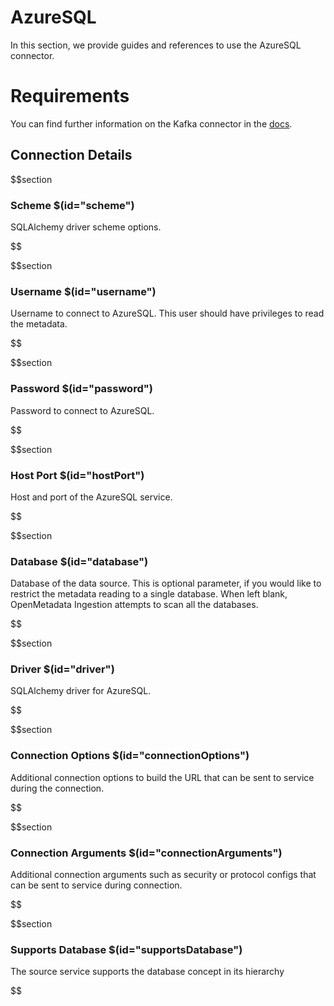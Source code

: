 # AzureSQL

In this section, we provide guides and references to use the AzureSQL connector.

# Requirements
<!-- to be updated -->
You can find further information on the Kafka connector in the [docs](https://docs.open-metadata.org/connectors/database/azuresql).

## Connection Details

$$section
### Scheme $(id="scheme")

SQLAlchemy driver scheme options.
<!-- scheme to be updated -->
$$

$$section
### Username $(id="username")

Username to connect to AzureSQL. This user should have privileges to read the metadata.
<!-- username to be updated -->
$$

$$section
### Password $(id="password")

Password to connect to AzureSQL.
<!-- password to be updated -->
$$

$$section
### Host Port $(id="hostPort")

Host and port of the AzureSQL service.
<!-- hostPort to be updated -->
$$

$$section
### Database $(id="database")

Database of the data source. This is optional parameter, if you would like to restrict the metadata reading to a single database. When left blank, OpenMetadata Ingestion attempts to scan all the databases.
<!-- database to be updated -->
$$

$$section
### Driver $(id="driver")

SQLAlchemy driver for AzureSQL.
<!-- driver to be updated -->
$$

$$section
### Connection Options $(id="connectionOptions")

Additional connection options to build the URL that can be sent to service during the connection.
<!-- connectionOptions to be updated -->
$$

$$section
### Connection Arguments $(id="connectionArguments")

Additional connection arguments such as security or protocol configs that can be sent to service during connection.
<!-- connectionArguments to be updated -->
$$

$$section
### Supports Database $(id="supportsDatabase")

The source service supports the database concept in its hierarchy
<!-- supportsDatabase to be updated -->
$$
